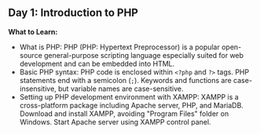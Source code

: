 ## Day 1: Introduction to PHP

**What to Learn:**

* What is PHP: PHP (PHP: Hypertext Preprocessor) is a popular open-source general-purpose scripting language especially suited for web development and can be embedded into HTML.
* Basic PHP syntax: PHP code is enclosed within `<?php` and `?>` tags. PHP statements end with a semicolon (`;`). Keywords and functions are case-insensitive, but variable names are case-sensitive.
* Setting up PHP development environment with XAMPP: XAMPP is a cross-platform package including Apache server, PHP, and MariaDB. Download and install XAMPP, avoiding "Program Files" folder on Windows. Start Apache server using XAMPP control panel.
